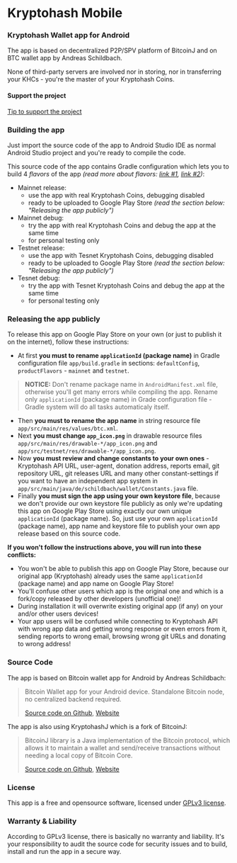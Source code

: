 # Kryptohash Mobile
### Kryptohash Wallet app for Android

The app is based on decentralized P2P/SPV platform of BitcoinJ and on BTC wallet app by Andreas Schildbach.

None of third-party servers are involved nor in storing, nor in transferring your KHCs - you're the master of your Kryptohash Coins.

#### Support the project

[Tip to support the project](https://www.kryptohash.org)

### Building the app

Just import the source code of the app to Android Studio IDE as normal Android Studio project and you're ready to compile the code.

This source code of the app contains Gradle configuration which lets you to build 4 *flavors*  of the app *(read more about flavors: [link #1](http://goo.gl/DcX6ee), [link #2](http://goo.gl/CnIOr8))*:
- Mainnet release:
  - use the app with real Kryptohash Coins, debugging disabled
  - ready to be uploaded to Google Play Store *(read the section below: "Releasing the app publicly")*
- Mainnet debug:
  - try the app with real Kryptohash Coins and debug the app at the same time
  - for personal testing only
- Testnet release:
  - use the app with Tesnet Kryptohash Coins, debugging disabled
  - ready to be uploaded to Google Play Store *(read the section below: "Releasing the app publicly")*
- Tesnet debug:
  - try the app with Tesnet Kryptohash Coins and debug the app at the same time
  - for personal testing only

### Releasing the app publicly

To release this app on Google Play Store on your own (or just to publish it on the internet), follow these instructions:
- At first **you must to rename `applicationId` (package name)** in Gradle configuration file `app/build.gradle` in sections: `defaultConfig`, `productFlavors` - `mainnet` and `testnet`.

> **NOTICE:** Don't rename package name in `AndroidManifest.xml` file, otherwise you'll get many errors while compiling the app. Rename only `applicationId` (package name) in Grade configuration file - Gradle system will do all tasks automaticaly itself.

- Then **you must to rename the app name** in string resource file `app/src/main/res/values/btc.xml`.
- Next **you must change `app_icon.png`** in drawable resource files `app/src/main/res/drawable-*/app_icon.png` and `app/src/testnet/res/drawable-*/app_icon.png`.
- Now **you must review and change constants to your own ones** - Kryptohash API URL, user-agent, donation address, reports email, git repository URL, git releases URL and many other constant-settings if you want to have an independent app system in `app/src/main/java/de/schildbach/wallet/Constants.java` file.
- Finally **you must sign the app using your own keystore file**, because we don't provide our own keystore file publicly as only we're updating this app on Google Play Store using exactly our own unique `applicationId` (package name). So, just use your own `applicationId` (package name), app name and keystore file to publish your own app release based on this source code.

**If you won't follow the instructions above, you will run into these conflicts:**
- You won't be able to publish this app on Google Play Store, because our original app (Kryptohash) already uses the same `applicationId` (package name) and app name on Google Play Store!
- You'll confuse other users which app is the original one and which is a fork/copy released by other developers (unofficial one)!
- During installation it will overwrite existing original app (if any) on your and/or other users devices!
- Your app users will be confused while connecting to Kryptohash API with wrong app data and getting wrong response or even errors from it, sending reports to wrong email, browsing wrong git URLs and donating to wrong address!

### Source Code

The app is based on Bitcoin wallet app for Android by Andreas Schildbach:

> Bitcoin Wallet app for your Android device. Standalone Bitcoin node, no centralized backend required.
> 
> [Source code on Github](https://github.com/schildbach/bitcoin-wallet), [Website](http://wallet.schildbach.de/)

The app is also using KryptohashJ which is a fork of BitcoinJ:

> BitcoinJ library is a Java implementation of the Bitcoin protocol, which allows it to maintain a wallet and send/receive transactions without needing a local copy of Bitcoin Core.
> 
> [Source code on Github](https://github.com/bitcoinj/bitcoinj), [Website](https://bitcoinj.github.io/)

### License

This app is a free and opensource software, licensed under [GPLv3 license](http://goo.gl/jDcSYa).

### Warranty & Liability

According to GPLv3 license, there is basically no warranty and liability. It's your responsibility to audit the source code for security issues and to build, install and run the app in a secure way.
